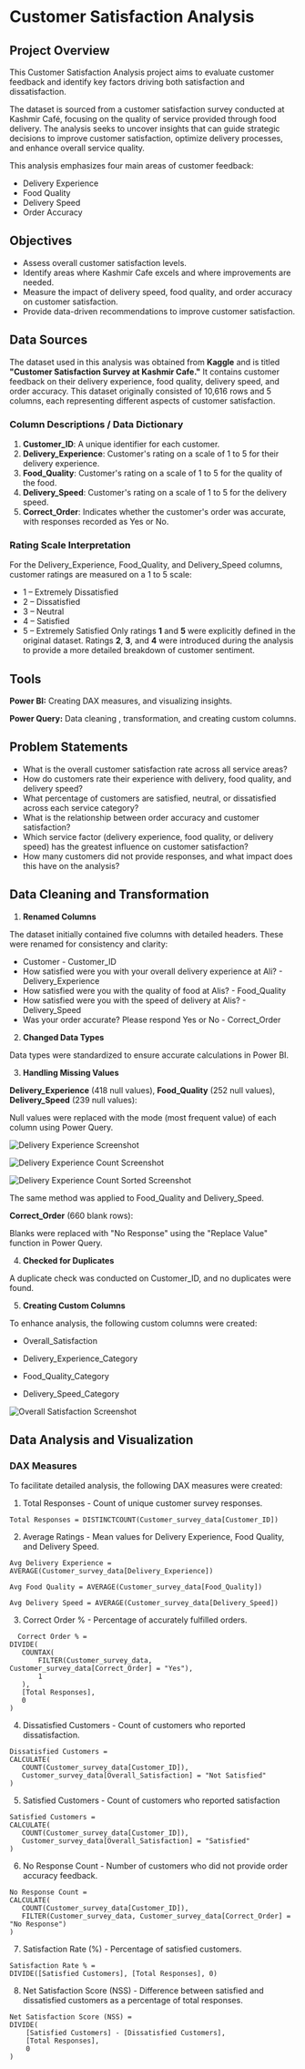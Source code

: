 # Customer Satisfaction Analysis

## Project Overview

This Customer Satisfaction Analysis project aims to evaluate customer feedback and identify key factors driving both satisfaction and dissatisfaction.

The dataset is sourced from a customer satisfaction survey conducted at Kashmir Café, focusing on the quality of service provided through food delivery. The analysis seeks to uncover insights that can guide strategic decisions to improve customer satisfaction, optimize delivery processes, and enhance overall service quality.

This analysis emphasizes four main areas of customer feedback:

- Delivery Experience
- Food Quality 
- Delivery Speed
- Order Accuracy

## Objectives

- Assess overall customer satisfaction levels.
- Identify areas where Kashmir Cafe excels and where improvements are needed.
- Measure the impact of delivery speed, food quality, and order accuracy on customer satisfaction.
- Provide data-driven recommendations to improve customer satisfaction.

## Data Sources

The dataset used in this analysis was obtained from **Kaggle** and is titled **"Customer Satisfaction Survey at Kashmir Cafe."** It contains customer feedback on their delivery experience, food quality, delivery speed, and order accuracy.
This dataset originally consisted of 10,616 rows and 5 columns, each representing different aspects of customer satisfaction.

### Column Descriptions / Data Dictionary

1.	**Customer_ID**: A unique identifier for each customer.
2.	**Delivery_Experience**: Customer's rating on a scale of 1 to 5 for their delivery experience.
3.	**Food_Quality**: Customer's rating on a scale of 1 to 5 for the quality of the food.
4.	**Delivery_Speed**: Customer's rating on a scale of 1 to 5 for the delivery speed.
5.	**Correct_Order**: Indicates whether the customer's order was accurate, with responses recorded as Yes or No.

### Rating Scale Interpretation

For the Delivery_Experience, Food_Quality, and Delivery_Speed columns, customer ratings are measured on a 1 to 5 scale:
- 1 – Extremely Dissatisfied
- 2 – Dissatisfied
- 3 – Neutral
- 4 – Satisfied
- 5 – Extremely Satisfied
Only ratings **1** and **5** were explicitly defined in the original dataset. Ratings **2**, **3**, and **4** were introduced during the analysis to provide a more detailed breakdown of customer sentiment.

## Tools
**Power BI:** Creating DAX measures, and visualizing insights.

**Power Query:** Data cleaning , transformation, and creating custom columns.

## Problem Statements

- What is the overall customer satisfaction rate across all service areas?
- How do customers rate their experience with delivery, food quality, and delivery speed?
- What percentage of customers are satisfied, neutral, or dissatisfied across each service category?
- What is the relationship between order accuracy and customer satisfaction?
- Which service factor (delivery experience, food quality, or delivery speed) has the greatest influence on customer satisfaction?
- How many customers did not provide responses, and what impact does this have on the analysis?

## Data Cleaning and Transformation 

1. **Renamed Columns**
   
The dataset initially contained five columns with detailed headers. These were renamed for consistency and clarity:

- Customer - Customer_ID
- How satisfied were you with your overall delivery experience at Ali? -  Delivery_Experience
- How satisfied were you with the quality of food at Alis? - Food_Quality
- How satisfied were you with the speed of delivery at Alis? - Delivery_Speed
- Was your order accurate? Please respond Yes or No - Correct_Order

2. **Changed Data Types**
   
Data types were standardized to ensure accurate calculations in Power BI.

3. **Handling Missing Values**
   
**Delivery_Experience** (418 null values), **Food_Quality** (252 null values), **Delivery_Speed** (239 null values):

Null values were replaced with the mode (most frequent value) of each column using Power Query.

![Delivery Experience Screenshot](https://github.com/Rolakamin/Customer-Satisfaction-Analysis/blob/main/delivery_experience.png)

![Delivery Experience Count Screenshot](https://github.com/Rolakamin/Customer-Satisfaction-Analysis/blob/main/delivery_experience_count.png)

![Delivery Experience Count Sorted Screenshot](https://github.com/Rolakamin/Customer-Satisfaction-Analysis/blob/main/delivery_experience_%20sorted%20descending.png
)

The same method was applied to Food_Quality and Delivery_Speed.

**Correct_Order** (660 blank rows):

Blanks were replaced with "No Response" using the "Replace Value" function in Power Query.

4. **Checked for Duplicates**
   
A duplicate check was conducted on Customer_ID, and no duplicates were found.

5. **Creating Custom Columns**
   
To enhance analysis, the following custom columns were created:

- Overall_Satisfaction

- Delivery_Experience_Category

- Food_Quality_Category

- Delivery_Speed_Category

![Overall Satisfaction Screenshot](https://github.com/Rolakamin/Customer-Satisfaction-Analysis/blob/main/overall_satisfaction.png)
 




## Data Analysis and Visualization



### DAX Measures

To facilitate detailed analysis, the following DAX measures were created:

1. Total Responses - Count of unique customer survey responses.
   
```DAX
Total Responses = DISTINCTCOUNT(Customer_survey_data[Customer_ID])
```

2. Average Ratings - Mean values for Delivery Experience, Food Quality, and Delivery Speed.

 ```DAX
Avg Delivery Experience = AVERAGE(Customer_survey_data[Delivery_Experience])
```

 ```DAX
Avg Food Quality = AVERAGE(Customer_survey_data[Food_Quality])
```

 ```DAX
Avg Delivery Speed = AVERAGE(Customer_survey_data[Delivery_Speed])
```

3. Correct Order % - Percentage of accurately fulfilled orders.

 ```DAX
   Correct Order % = 
DIVIDE(
    COUNTAX(
        FILTER(Customer_survey_data, Customer_survey_data[Correct_Order] = "Yes"), 
        1
    ),
    [Total Responses],
    0
)
```

4.	Dissatisfied Customers - Count of customers who reported dissatisfaction.

 ```DAX
Dissatisfied Customers = 
CALCULATE(
    COUNT(Customer_survey_data[Customer_ID]), 
    Customer_survey_data[Overall_Satisfaction] = "Not Satisfied"
)
```

5. Satisfied Customers - Count of customers who reported satisfaction

 ```DAX
 Satisfied Customers = 
CALCULATE(
    COUNT(Customer_survey_data[Customer_ID]),
    Customer_survey_data[Overall_Satisfaction] = "Satisfied"
)
```

6. No Response Count - Number of customers who did not provide order accuracy feedback.

 ```DAX
No Response Count = 
CALCULATE(
    COUNT(Customer_survey_data[Customer_ID]), 
    FILTER(Customer_survey_data, Customer_survey_data[Correct_Order] = "No Response")
)
```

7.	Satisfaction Rate (%) - Percentage of satisfied customers.

 ```DAX
Satisfaction Rate % = 
DIVIDE([Satisfied Customers], [Total Responses], 0)
```

8. Net Satisfaction Score (NSS) - Difference between satisfied and dissatisfied customers as a percentage of total responses.

```DAX
Net Satisfaction Score (NSS) = 
DIVIDE(
    [Satisfied Customers] - [Dissatisfied Customers], 
    [Total Responses], 
    0
)
```








  










